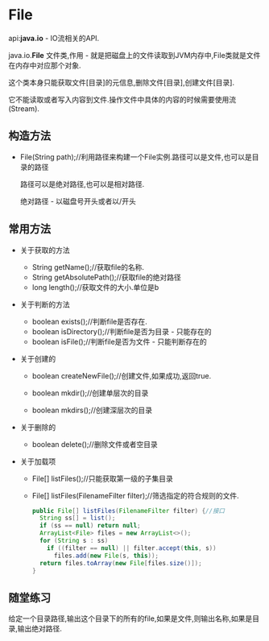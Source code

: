 # File

api:**java.io** - IO流相关的API.

java.io.**File** 文件类,作用 - 就是把磁盘上的文件读取到JVM内存中,File类就是文件在内存中对应那个对象.

这个类本身只能获取文件[目录]的元信息,删除文件[目录],创建文件[目录].

它不能读取或者写入内容到文件.操作文件中具体的内容的时候需要使用流(Stream).



## 构造方法

* File(String path);//利用路径来构建一个File实例.路径可以是文件,也可以是目录的路径

  路径可以是绝对路径,也可以是相对路径.

  绝对路径 - 以磁盘号开头或者以/开头



## 常用方法

* 关于获取的方法
  * String getName();//获取file的名称.
  * String getAbsolutePath();//获取file的绝对路径
  * long length();//获取文件的大小.单位是b

* 关于判断的方法
  * boolean exists();//判断file是否存在.
  * boolean isDirectory();//判断file是否为目录 - 只能存在的
  * boolean isFile();//判断file是否为文件 - 只能判断存在的

* 关于创建的

  * boolean createNewFile();//创建文件,如果成功,返回true.

  * boolean mkdir();//创建单层次的目录
  * boolean mkdirs();//创建深层次的目录

* 关于删除的
  * boolean delete();//删除文件或者空目录

* 关于加载项

  * File[] listFiles();//只能获取第一级的子集目录

  * File[] listFiles(FilenameFilter filter);//筛选指定的符合规则的文件.

    ~~~java
    public File[] listFiles(FilenameFilter filter) {//接口
      String ss[] = list();
      if (ss == null) return null;
      ArrayList<File> files = new ArrayList<>();
      for (String s : ss)
        if ((filter == null) || filter.accept(this, s))
          files.add(new File(s, this));
      return files.toArray(new File[files.size()]);
    }
    ~~~

    



## 随堂练习

给定一个目录路径,输出这个目录下的所有的file,如果是文件,则输出名称,如果是目录,输出绝对路径.

